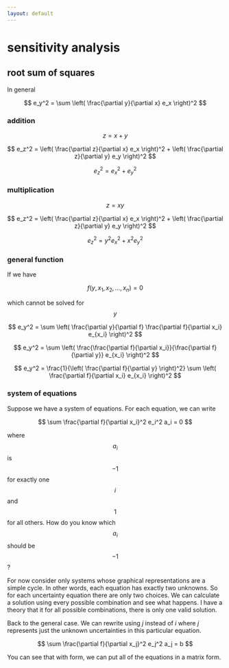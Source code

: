 ```yaml
---
layout: default
---
```


# sensitivity analysis

## root sum of squares

In general

$$
e_y^2 = \sum \left( \frac{\partial y}{\partial x} e_x \right)^2
$$

### addition

$$
z = x + y
$$

$$
e_z^2 = \left( \frac{\partial z}{\partial x} e_x \right)^2 + \left( \frac{\partial z}{\partial y} e_y \right)^2
$$

$$
e_z^2 = e_x^2 + e_y^2
$$

### multiplication

$$
z = x y
$$

$$
e_z^2 = \left( \frac{\partial z}{\partial x} e_x \right)^2 + \left( \frac{\partial z}{\partial y} e_y \right)^2
$$

$$
e_z^2 = y^2 e_x^2 + x^2 e_y^2
$$

### general function

If we have

$$
f(y, x_1, x_2, ..., x_n) = 0
$$

which cannot be solved for $$y$$

$$
e_y^2 = \sum \left( \frac{\partial y}{\partial f} \frac{\partial f}{\partial x_i} e_{x_i} \right)^2
$$

$$
e_y^2 = \sum \left( \frac{\frac{\partial f}{\partial x_i}}{\frac{\partial f}{\partial y}} e_{x_i} \right)^2
$$

$$
e_y^2 = \frac{1}{\left( \frac{\partial f}{\partial y} \right)^2} \sum \left( \frac{\partial f}{\partial x_i} e_{x_i} \right)^2
$$

### system of equations

Suppose we have a system of equations. For each equation, we can write

$$
\sum \frac{\partial f}{\partial x_i}^2 e_i^2 a_i = 0
$$

where $$a_i$$ is $$-1$$ for exactly one $$i$$ and $$1$$ for all others.
How do you know which $$a_i$$ should be $$-1$$?

For now consider only systems whose graphical representations are a simple cycle.
In other words, each equation has exactly two unknowns.
So for each uncertainty equation there are only two choices.
We can calculate a solution using every possible combination and see what happens.
I have a theory that it for all possible combinations, there is only one valid solution.

Back to the general case. We can rewrite using $j$ instead of $i$ where $j$ represents just the
unknown uncertainties in this particular equation.

$$
\sum \frac{\partial f}{\partial x_j}^2 e_j^2 a_j = b
$$

You can see that with form, we can put all of the equations in a matrix form.





